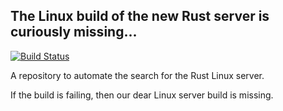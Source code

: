 ## The Linux build of the new Rust server is curiously missing...

[![Build Status](https://travis-ci.org/JonathanPorta/where_in_the_steam_is_the_rust_linux_server.svg?branch=master)](https://travis-ci.org/JonathanPorta/where_in_the_steam_is_the_rust_linux_server)

A repository to automate the search for the Rust Linux server.

If the build is failing, then our dear Linux server build is missing.
